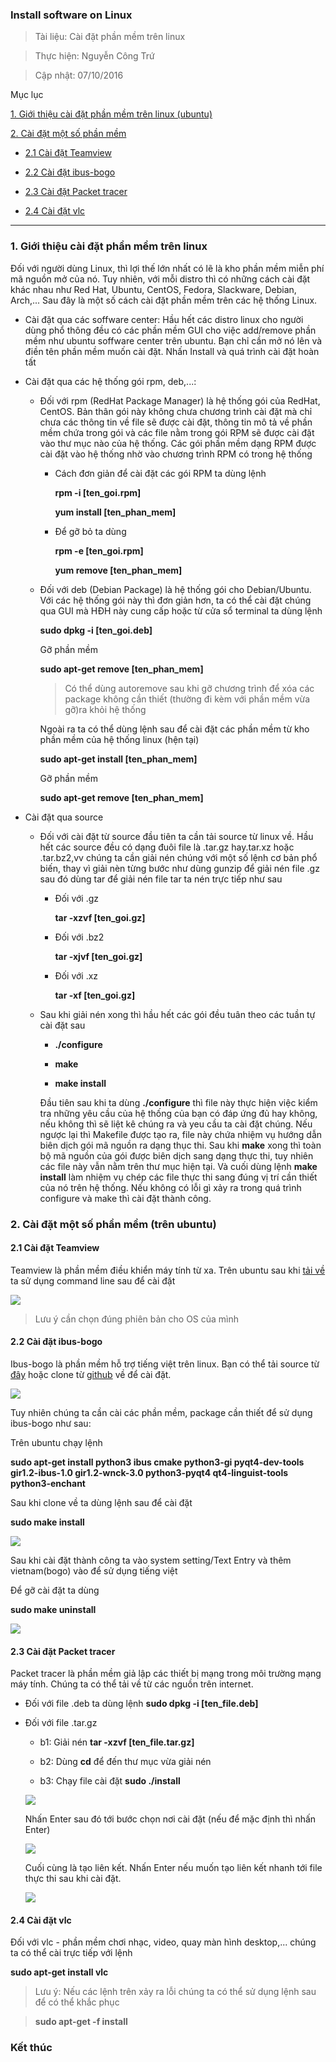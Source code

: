 
### Install software on Linux

> Tài liệu: Cài đặt phần mềm trên linux

> Thực hiện: Nguyễn Công Trứ

> Cập nhật: 07/10/2016

Mục lục

[1. Giới thiệu cài đặt phần mềm trên linux (ubuntu)](#GioiThieu)

[2. Cài đặt một số phần mềm](#CaiDat)

- [2.1 Cài đặt Teamview](#Teamview)

- [2.2 Cài đặt ibus-bogo](#Ibus)

- [2.3 Cài đặt Packet tracer](#CPT)

- [2.4 Cài đặt vlc](#VLC)

---

<a name="GioiThieu"></a>
### 1. Giới thiệu cài đặt phần mềm trên linux

Đối với người dùng Linux, thì lợi thế lớn nhất có lẽ là kho phần mềm miễn phí mã nguồn mở của nó. Tuy nhiên, với mỗi distro thì có những cách cài đặt khác nhau như Red Hat, Ubuntu, CentOS, Fedora, Slackware, Debian, Arch,... Sau đây là một số cách cài đặt phần mềm trên các hệ thống Linux.

- Cài đặt qua các soffware center: Hầu hết các distro linux cho người dùng phổ thông đều có các phần mềm GUI cho việc add/remove phần mềm như ubuntu soffware center trên ubuntu. Bạn chỉ cần mở nó lên và điền tên phần mềm muốn cài đặt. Nhấn Install và quá trình cài đặt hoàn tất

- Cài đặt qua các hệ thống gói rpm, deb,...: 

	+ Đối với rpm (RedHat Package Manager) là hệ thống gói của RedHat, CentOS. Bản thân gói này không chưa chương trình cài đặt mà chỉ chưa các thông tin về file sẽ được cài đặt, thông tin mô tả về phần mềm chứa trong gói và các file nằm trong gói RPM sẽ được cài đặt vào thư mục nào của hệ thống. Các gói phần mềm dạng RPM được cài đặt vào hệ thống nhờ vào chương trình RPM có trong hệ thống

		- Cách đơn giản để cài đặt các gói RPM ta dùng lệnh

		   __rpm -i [ten_goi.rpm]__

		   __yum install [ten_phan_mem]__

		- Để gỡ bỏ ta dùng

		   __rpm -e [ten_goi.rpm]__	

		    __yum remove [ten_phan_mem]__

	+ Đối với deb (Debian Package) là hệ thống gói cho Debian/Ubuntu. Với các hệ thống gói này thì đơn giản hơn, ta có thể cài đặt chúng qua GUI mà HĐH này cung cấp hoặc từ cửa sổ terminal ta dùng lệnh

		__sudo dpkg -i [ten_goi.deb]__

		Gỡ phần mềm

		__sudo apt-get remove [ten_phan_mem]__

		> Có thể dùng autoremove sau khi gỡ chương trình để xóa các package không cần thiết (thường đi kèm với phần mềm vừa gỡ)ra khỏi hệ thống

		Ngoài ra ta có thể dùng lệnh sau để cài đặt các phần mềm từ kho phần mềm của hệ thống linux (hện tại)

		__sudo apt-get install [ten_phan_mem]__

		Gỡ phần mềm

		__sudo apt-get remove [ten_phan_mem]__

- Cài đặt qua source

	+ Đối với cài đặt từ source đầu tiên ta cần tải source từ linux về. Hầu hết các source đều có dạng đuôi file là .tar.gz hay.tar.xz hoặc .tar.bz2,vv chúng ta cần giải nén chúng với một số lệnh cơ bản phổ biến, thay vì giải nèn từng bước như dùng gunzip để giải nén file .gz sau đó dùng tar để giải nén file tar ta nén trực tiếp như sau

		- Đối với .gz

	   		__tar -xzvf [ten_goi.gz]__

		- Đối với .bz2

	   		__tar -xjvf [ten_goi.gz]__

		- Đối với .xz
	  	
	  		__tar -xf [ten_goi.gz]__

	+ Sau khi giải nén xong thì hầu hết các gói đều tuân theo các tuần tự cài đặt sau
		
		- __./configure__

		- __make__
		
		- __make install__
		
		Đầu tiên sau khi ta dùng __./configure__ thì file này thực hiện việc kiểm tra những yêu cầu của hệ thống của bạn có đáp ứng đủ hay không, nếu không thì sẽ liệt kê chúng ra và yeu cầu ta cài đặt chúng. Nếu ngược lại thì Makefile được tạo ra, file này chứa nhiệm vụ hướng dẫn biên dịch gói mã nguồn ra dạng thục thi. Sau khi __make__ xong thì toàn bộ mã nguồn của gói được biên dịch sang dạng thực thi, tuy nhiên các file này vẫn nằm trên thư mục hiện tại. Và cuối dùng lệnh __make install__ làm nhiệm vụ chép các file thực thi sang đúng vị trí cần thiết của nó trên hệ thống. Nếu không có lỗi gì xảy ra trong quá trình configure và make thì cài đặt thành công.

<a name="CaiDat"></a>
### 2. Cài đặt một số phần mềm (trên ubuntu)

<a name="Teamview"></a>
#### 2.1 Cài đặt Teamview

Teamview là phần mềm điều khiển máy tính từ xa. Trên ubuntu sau khi [tải về](https://www.teamviewer.com/vi/download/linux/) ta sử dụng command line sau để cài đặt

![](/home/hellsins/Dropbox/sysadmin_level1/Task06_Install_software_on_Linux/teamview1.png)

> Lưu ý cần chọn đúng phiên bản cho OS của mình

<a name="Ibus"></a>
#### 2.2 Cài đặt ibus-bogo

Ibus-bogo là phần mềm hỗ trợ tiếng việt trên linux. Bạn có thể tải source từ [đây](https://github.com/BoGoEngine/ibus-bogo-python/releases/download/v0.4.0/ibus-bogo_0.4.0.tar.gz) hoặc clone từ [github](https://github.com/BoGoEngine/ibus-bogo.git) về để cài đặt.

![](/home/hellsins/Dropbox/sysadmin_level1/Task06_Install_software_on_Linux/ibus1.png)

Tuy nhiên chúng ta cần cài các phần mềm, package cần thiết để sử dụng ibus-bogo như sau:

Trên ubuntu chạy lệnh

__sudo apt-get install python3 ibus cmake python3-gi pyqt4-dev-tools gir1.2-ibus-1.0 gir1.2-wnck-3.0 python3-pyqt4 qt4-linguist-tools  python3-enchant__

Sau khi clone về ta dùng lệnh sau để cài đặt

__sudo make install__

![](/home/hellsins/Dropbox/sysadmin_level1/Task06_Install_software_on_Linux/ibus2.png)

Sau khi cài đặt thành công ta vào system setting/Text Entry và thêm vietnam(bogo) vào để sử dụng tiếng việt

Để gỡ cài đặt ta dùng

__sudo make uninstall__

![](/home/hellsins/Dropbox/sysadmin_level1/Task06_Install_software_on_Linux/ibus3.png)

<a name="CPT"></a>
#### 2.3 Cài đặt Packet tracer

Packet tracer là phần mềm giả lập các thiết bị mạng trong môi trường mạng máy tính. Chúng ta có thể tải về từ các nguồn trên internet.

- Đối với file .deb ta dùng lệnh
__sudo dpkg -i [ten_file.deb]__

+ Đối với file .tar.gz
	+ b1: Giải nén
	__tar -xzvf [ten_file.tar.gz]__

	+ b2: Dùng __cd__ để đến thư mục vừa giải nén

	+ b3: Chạy file cài đặt
	__sudo ./install__

	![](/home/hellsins/Dropbox/sysadmin_level1/Task06_Install_software_on_Linux/CPT1.png)

	Nhấn Enter sau đó tới bước chọn nơi cài đặt (nếu để mặc định thì nhấn Enter)

	![](/home/hellsins/Dropbox/sysadmin_level1/Task06_Install_software_on_Linux/CPT2.png)

	Cuối cùng là tạo liên kết. Nhấn Enter nếu muốn tạo liên kết nhanh tới file thực thi sau khi cài đặt.
	
	![](/home/hellsins/Dropbox/sysadmin_level1/Task06_Install_software_on_Linux/CPT3.png)

<a name="VLC"></a>
#### 2.4 Cài đặt vlc

Đối với vlc - phần mềm chơi nhạc, video, quay màn hình desktop,... chúng ta có thể cài trực tiếp với lệnh

__sudo apt-get install vlc__

> Lưu ý: Nếu các lệnh trên xảy ra lỗi chúng ta có thể sử dụng lệnh sau để có thể khắc phục

>__sudo apt-get -f install__

### Kết thúc
